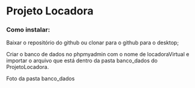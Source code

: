 <h1>Projeto Locadora</h1>

<h3>Como instalar:</h3>

 <p>
 Baixar o repositório do github ou clonar para o github para o desktop;
 </p>
 <p>Criar o banco de dados no phpmyadmin com o nome de locadoraVirtual e importar o arquivo que está dentro da pasta banco_dados do ProjetoLocadora.
 </p>

Foto da pasta banco_dados

<h1 align="center">
<img scr="https://ik.imagekit.io/5upll/Banco_dados_QITNOp1ys.png>

</h1>


 <p>Executar o index.php que irá abrir a tela de login.

 foto da tela de login

 </p>
 <p>Inserir na tela de login o nome de usuário:hercules e a senha:123, para ter o acesso do painel do administrador;</p>

 Foto do painel administrador

 <p>Executar o index.php da foto abaixo para executar a tela da locadora virtual de acesso ao cliente. Esta tela ainda está em desenvolvimento.</p>

 foto da tela da locadora que ainda está em desenvolvimento.

<p>O site https://infinityfree.net foi utilizado para hospedar o ProjetoLocadora juntamente com o banco de dados na nuvem. A pagina do site é http://projetofaculdade.epizy.com/admin.</p>



